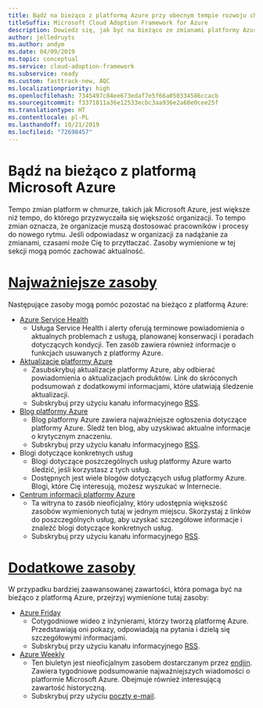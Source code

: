 ```yaml
---
title: Bądź na bieżąco z platformą Azure przy obecnym tempie rozwoju chmury
titleSuffix: Microsoft Cloud Adoption Framework for Azure
description: Dowiedz się, jak być na bieżąco ze zmianami platformy Azure i zarządzać nimi przy obecnym tempie rozwoju chmury.
author: jelledruyts
ms.author: andym
ms.date: 04/09/2019
ms.topic: conceptual
ms.service: cloud-adoption-framework
ms.subservice: ready
ms.custom: fasttrack-new, AQC
ms.localizationpriority: high
ms.openlocfilehash: 7345497c84ee673edaf7e5f66a050334586ccacb
ms.sourcegitcommit: f3371811a36e12533ecbc3aa936e2a68e0cee25f
ms.translationtype: HT
ms.contentlocale: pl-PL
ms.lasthandoff: 10/21/2019
ms.locfileid: "72698457"
---
```

# <a name="stay-current-with-microsoft-azure"></a>Bądź na bieżąco z platformą Microsoft Azure

Tempo zmian platform w chmurze, takich jak Microsoft Azure, jest większe niż tempo, do którego przyzwyczaiła się większość organizacji. To tempo zmian oznacza, że organizacje muszą dostosować pracowników i procesy do nowego rytmu. Jeśli odpowiadasz w organizacji za nadążanie za zmianami, czasami może Cię to przytłaczać. Zasoby wymienione w tej sekcji mogą pomóc zachować aktualność.

<!-- markdownlint-disable MD025 -->

# <a name="top-resourcestabtopresources"></a>[Najważniejsze zasoby](#tab/TopResources)

<!-- markdownlint-enable MD025 -->

Następujące zasoby mogą pomóc pozostać na bieżąco z platformą Azure:

- [Azure Service Health](https://docs.microsoft.com/azure/service-health/service-health-overview)
  - Usługa Service Health i alerty oferują terminowe powiadomienia o aktualnych problemach z usługą, planowanej konserwacji i poradach dotyczących kondycji. Ten zasób zawiera również informacje o funkcjach usuwanych z platformy Azure.
- [Aktualizacje platformy Azure](https://azure.microsoft.com/updates)
  - Zasubskrybuj aktualizacje platformy Azure, aby odbierać powiadomienia o aktualizacjach produktów. Link do skróconych podsumowań z dodatkowymi informacjami, które ułatwiają śledzenie aktualizacji.
  - Subskrybuj przy użyciu kanału informacyjnego [RSS](https://azurecomcdn.azureedge.net/updates/feed).
- [Blog platformy Azure](https://azure.microsoft.com/blog)
  - Blog platformy Azure zawiera najważniejsze ogłoszenia dotyczące platformy Azure. Śledź ten blog, aby uzyskiwać aktualne informacje o krytycznym znaczeniu.
  - Subskrybuj przy użyciu kanału informacyjnego [RSS](https://azurecomcdn.azureedge.net/blog/feed).
- Blogi dotyczące konkretnych usług
  - Blogi dotyczące poszczególnych usług platformy Azure warto śledzić, jeśli korzystasz z tych usług.
  - Dostępnych jest wiele blogów dotyczących usług platformy Azure. Blogi, które Cię interesują, możesz wyszukać w Internecie.
- [Centrum informacji platformy Azure](https://azureinfohub.azurewebsites.net)
  - Ta witryna to zasób nieoficjalny, który udostępnia większość zasobów wymienionych tutaj w jednym miejscu. Skorzystaj z linków do poszczególnych usług, aby uzyskać szczegółowe informacje i znaleźć blogi dotyczące konkretnych usług.
  - Subskrybuj przy użyciu kanału informacyjnego [RSS](https://azureinfohub.azurewebsites.net/Feed?serviceTitle=Azure).

<!-- markdownlint-disable MD025 -->

# <a name="additional-resourcestabadditionalresources"></a>[Dodatkowe zasoby](#tab/AdditionalResources)

<!-- markdownlint-enable MD025 -->

W przypadku bardziej zaawansowanej zawartości, która pomaga być na bieżąco z platformą Azure, przejrzyj wymienione tutaj zasoby:

- [Azure Friday](https://channel9.msdn.com/Shows/Azure-Friday)
  - Cotygodniowe wideo z inżynierami, którzy tworzą platformę Azure. Przedstawiają oni pokazy, odpowiadają na pytania i dzielą się szczegółowymi informacjami.
  - Subskrybuj przy użyciu kanału informacyjnego [RSS](https://channel9.msdn.com/Shows/Azure-Friday/feed).
- [Azure Weekly](https://azureweekly.info)
  - Ten biuletyn jest nieoficjalnym zasobem dostarczanym przez [endjin](https://endjin.com). Zawiera tygodniowe podsumowanie najważniejszych wiadomości o platformie Microsoft Azure. Obejmuje również interesującą zawartość historyczną.
  - Subskrybuj przy użyciu [poczty e-mail](https://azureweekly.info).
